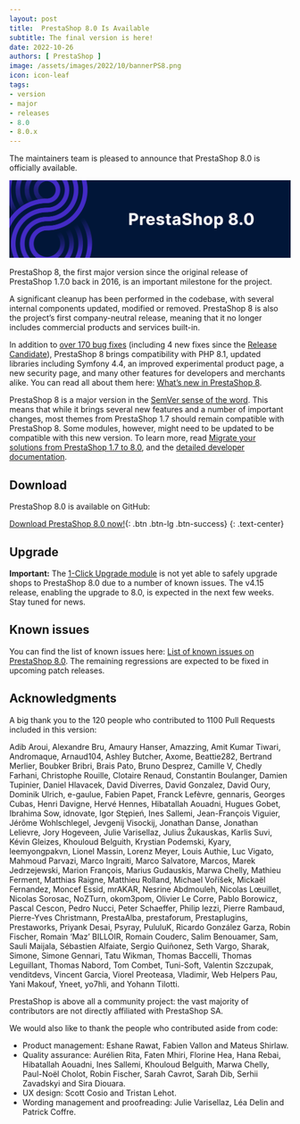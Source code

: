 ```yaml
---
layout: post
title:  PrestaShop 8.0 Is Available
subtitle: The final version is here!
date: 2022-10-26
authors: [ PrestaShop ]
image: /assets/images/2022/10/bannerPS8.png
icon: icon-leaf
tags:
- version
- major
- releases
- 8.0
- 8.0.x
---
```


The maintainers team is pleased to announce that PrestaShop 8.0 is officially available.

![PrestaShop 8.0 is available!](/assets/images/2022/10/bannerPS8.png)

PrestaShop 8, the first major version since the original release of PrestaShop 1.7.0 back in 2016, is an important milestone for the project.

A significant cleanup has been performed in the codebase, with several internal components updated, modified or removed. PrestaShop 8 is also the project’s first company-neutral release, meaning that it no longer includes commercial products and services built-in.

In addition to [over 170 bug fixes](https://github.com/PrestaShop/PrestaShop/issues?page=1&q=is%3Aissue+is%3Aclosed+milestone%3A8.0.0+label%3ABug+-label%3A8.0.x+-label%3APrerelease+-label%3A%22CI%2FCD%22) (including 4 new fixes since the [Release Candidate](https://build.prestashop-project.org/news/prestashop-8-0-rc1-release/)), PrestaShop 8 brings compatibility with PHP 8.1, updated libraries including Symfony 4.4, an improved experimental product page, a new security page, and many other features for developers and merchants alike. You can read all about them here: [What’s new in PrestaShop 8](https://www.prestashop-project.org/releases/prestashop80).

PrestaShop 8 is a major version in the [SemVer sense of the word](https://semver.org/#summary). This means that while it brings several new features and a number of important changes, most themes from PrestaShop 1.7 should remain compatible with PrestaShop 8. Some modules, however, might need to be updated to be compatible with this new version. To learn more, read [Migrate your solutions from PrestaShop 1.7 to 8.0](https://build.prestashop-project.org/news/migrate-your-solutions-from-17-to-80/), and the [detailed developer documentation](https://build.prestashop-project.org/news/migrate-your-solutions-from-17-to-80/).

## Download

PrestaShop 8.0 is available on GitHub:

[Download PrestaShop 8.0 now!](https://github.com/PrestaShop/PrestaShop/releases/tag/8.0.0){: .btn .btn-lg .btn-success}
{: .text-center}

## Upgrade

**Important:** The [1-Click Upgrade module](https://github.com/PrestaShop/autoupgrade) is not yet able to safely upgrade shops to PrestaShop 8.0 due to a number of known issues. The v4.15 release, enabling the upgrade to 8.0, is expected in the next few weeks. Stay tuned for news.

## Known issues

You can find the list of known issues here: [List of known issues on PrestaShop 8.0](https://github.com/PrestaShop/PrestaShop/issues?q=is%3Aissue+is%3Aopen+label%3A8.0.x+label%3AVerified+label%3ARegression). The remaining regressions are expected to be fixed in upcoming patch releases.

## Acknowledgments

A big thank you to the 120 people who contributed to 1100 Pull Requests included in this version:

Adib Aroui, Alexandre Bru, Amaury Hanser, Amazzing, Amit Kumar Tiwari, Andromaque, Arnaud104, Ashley Butcher, Axome, Beattie282, Bertrand Merlier, Boubker Bribri, Brais Pato, Bruno Desprez, Camille V, Chedly Farhani, Christophe Rouille, Clotaire Renaud, Constantin Boulanger, Damien Tupinier, Daniel Hlavacek, David Diverres, David Gonzalez, David Oury, Dominik Ulrich, e-gaulue, Fabien Papet, Franck Lefèvre, gennaris, Georges Cubas, Henri Davigne, Hervé Hennes, Hibatallah Aouadni, Hugues Gobet, Ibrahima Sow, idnovate, Igor Stępień, Ines Sallemi, Jean-François Viguier, Jérôme Wohlschlegel, Jevgenij Visockij, Jonathan Danse, Jonathan Lelievre, Jory Hogeveen, Julie Varisellaz, Julius Žukauskas, Karlis Suvi, Kévin Gleizes, Khouloud Belguith, Krystian Podemski, Kyary, leemyongpakvn, Lionel Massin, Lorenz Meyer, Louis Authie, Luc Vigato, Mahmoud Parvazi, Marco Ingraiti, Marco Salvatore, Marcos, Marek Jedrzejewski, Marion François, Marius Gudauskis, Marwa Chelly, Mathieu Ferment, Matthias Raigne, Matthieu Rolland, Michael Voříšek, Mickaël Fernandez, Moncef Essid, mrAKAR, Nesrine Abdmouleh, Nicolas Lœuillet, Nicolas Sorosac, NoZTurn, okom3pom, Olivier Le Corre, Pablo Borowicz, Pascal Cescon, Pedro Nucci, Peter Schaeffer, Philip Iezzi, Pierre Rambaud, Pierre-Yves Christmann, PrestaAlba, prestaforum, Prestaplugins, Prestaworks, Priyank Desai, Psyray, PululuK, Ricardo González Garza, Robin Fischer, Romain ‘Maz’ BILLOIR, Romain Couderc, Salim Benouamer, Sam, Sauli Maijala, Sébastien Alfaiate, Sergio Quiñonez, Seth Vargo, Sharak, Simone, Simone Gennari, Tatu Wikman, Thomas Baccelli, Thomas Leguillant, Thomas Nabord, Tom Combet, Tuni-Soft, Valentin Szczupak, venditdevs, Vincent Garcia, Viorel Preoteasa, Vladimir, Web Helpers Pau, Yani Makouf, Yneet, yo7hli, and Yohann Tilotti.

PrestaShop is above all a community project: the vast majority of contributors are not directly affiliated with PrestaShop SA.

We would also like to thank the people who contributed aside from code:

- Product management: Eshane Rawat, Fabien Vallon and Mateus Shirlaw.
- Quality assurance: Aurélien Rita, Faten Mhiri, Florine Hea, Hana Rebai, Hibatallah Aouadni, Ines Sallemi, Khouloud Belguith, Marwa Chelly, Paul-Noël Cholot, Robin Fischer, Sarah Cavrot, Sarah Dib, Serhii Zavadskyi and Sira Diouara.
- UX design: Scott Cosio and Tristan Lehot.
- Wording management and proofreading: Julie Varisellaz, Léa Delin and Patrick Coffre.
